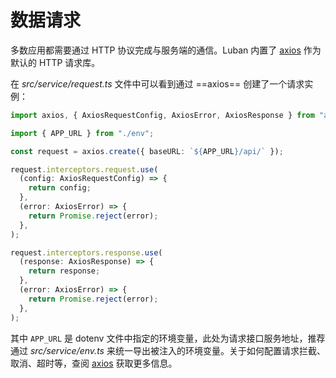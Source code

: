 # 数据请求

多数应用都需要通过 HTTP 协议完成与服务端的通信。Luban 内置了 [axios](https://github.com/axios/axios) 作为默认的 HTTP 请求库。

在 *src/service/request.ts* 文件中可以看到通过 ==axios== 创建了一个请求实例：
``` ts
import axios, { AxiosRequestConfig, AxiosError, AxiosResponse } from "axios";

import { APP_URL } from "./env";

const request = axios.create({ baseURL: `${APP_URL}/api/` });

request.interceptors.request.use(
  (config: AxiosRequestConfig) => {
    return config;
  },
  (error: AxiosError) => {
    return Promise.reject(error);
  },
);

request.interceptors.response.use(
  (response: AxiosResponse) => {
    return response;
  },
  (error: AxiosError) => {
    return Promise.reject(error);
  },
);
```

其中 `APP_URL` 是 dotenv 文件中指定的环境变量，此处为请求接口服务地址，推荐通过 *src/service/env.ts* 来统一导出被注入的环境变量。关于如何配置请求拦截、取消、超时等，查阅 [axios](https://github.com/axios/axios) 获取更多信息。
